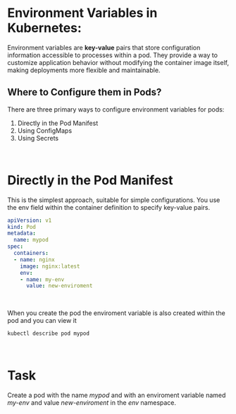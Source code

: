 # Environment Variables in Kubernetes:
Environment variables are **key-value** pairs that store configuration information accessible to processes within a pod. They provide a way to customize application behavior without modifying the container image itself, making deployments more flexible and maintainable.

## Where to Configure them in Pods?
There are three primary ways to configure environment variables for pods:
1. Directly in the Pod Manifest
2. Using ConfigMaps
3. Using Secrets

<br>

# Directly in the Pod Manifest

This is the simplest approach, suitable for simple configurations. You use the env field within the container definition to specify key-value pairs.
<br>

``` yaml
apiVersion: v1
kind: Pod
metadata:
  name: mypod
spec:
  containers:
  - name: nginx
    image: nginx:latest
    env:
    - name: my-env
      value: new-enviroment
```
<br>

When you create the pod the enviroment variable is also created within the pod and you can view it 

```bash
kubectl describe pod mypod
```
<br>

# Task

Create a pod with the name *mypod* and with an enviroment variable named *my-env* and value *new-enviroment* in the *env* namespace.
